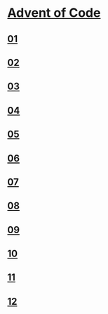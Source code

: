 # [Advent of Code](https://adventofcode.com/)

## [01](01)

## [02](02)

## [03](03)

## [04](04)

## [05](05)

## [06](06)

## [07](07)

## [08](08)

## [09](09)

## [10](10)

## [11](11)

## [12](12)
